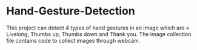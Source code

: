 # Hand-Gesture-Detection

This project can detect 4 types of hand gestures in an image which are-> Livelong, Thumbs up, Thumbs down and Thank you. The image collection file contains code to collect images through webcam. 
